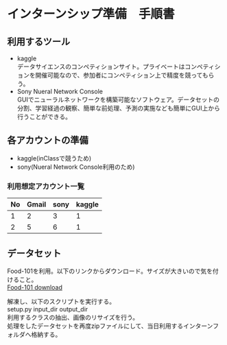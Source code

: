 # インターンシップ準備　手順書

## 利用するツール
- kaggle  
データサイエンスのコンペティションサイト。プライベートはコンペティションを開催可能なので、参加者にコンペティション上で精度を競ってもらう。
- Sony Nueral Network Console  
GUIでニューラルネットワークを構築可能なソフトウェア。データセットの分割、学習経過の観察、簡単な前処理、予測の実施なども簡単にGUI上から行うことができる。


## 各アカウントの準備
- kaggle(inClassで競うため)
- sony(Nueral Network Console利用のため)

### 利用想定アカウント一覧

|No  |Gmail  |sony  |kaggle |
|---|---|---|---|
|1  |2  |3  |1 |
|2  |5  |6  |1 |

## データセット
Food-101を利用。以下のリンクからダウンロード。サイズが大きいので気を付けること。  
[Food-101 download](https://www.vision.ee.ethz.ch/datasets_extra/food-101/)


解凍し、以下のスクリプトを実行する。  
setup.py input_dir output_dir  
利用するクラスの抽出、画像のリサイズを行う。  
処理をしたデータセットを再度zipファイルにして、当日利用するインターンフォルダへ格納する。

